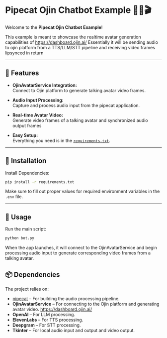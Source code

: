 
# Pipecat Ojin Chatbot Example 🚀🎤🎬

Welcome to the **Pipecat Ojin Chatbot Example**! 

This example is meant to showcase the realtime avatar generation capabilities of https://dashboard.ojin.ai/
Essentially it will be sending audio to ojin platform from a TTS/LLM/STT pipeline and receiving video frames lipsynced in return

---

## 🎉 Features

- **OjinAvatarService Integration:**  
  Connect to Ojin platform to generate talking avatar video frames.
  
- **Audio Input Processing:**  
  Capture and process audio input from the pipecat application.
  
- **Real-time Avatar Video:**  
  Generate video frames of a talking avatar and synchronized audio output frames
  
- **Easy Setup:**  
  Everything you need is in the [`requirements.txt`](./requirements.txt).

---

## 🔧 Installation


Install Dependencies:

```bash
pip install -r requirements.txt
```

Make sure to fill out proper values for required environment variables in the `.env` file.

---

## 🚀 Usage

Run the main script:

```bash
python bot.py
```

When the app launches, it will connect to the OjinAvatarService and begin processing audio input to generate corresponding video frames from a talking avatar.

## 📦 Dependencies

The project relies on:

- [pipecat](https://github.com/pipecat-ai/pipecat) – For building the audio processing pipeline.
- **OjinAvatarService** – For connecting to the Ojin platform and generating avatar video. https://dashboard.ojin.ai/
- **OpenAI** – For LLM processing.
- **ElevenLabs** – For TTS processing.
- **Deepgram** – For STT processing.
- **Tkinter** – For local audio input and output and video output.